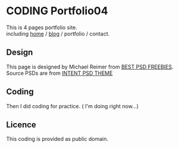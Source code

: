 # CODING Portfolio04

This is 4 pages portfolio site.  
including [home](http://aurized-studio.jp/portfolio/Intent/) / [blog](http://aurized-studio.jp/portfolio/Intent/blog.html) / portfolio / contact.

## Design

This page is designed by Michael Reimer from [BEST PSD FREEBIES](http://www.bestpsdfreebies.com/).  
Source PSDs are from [INTENT PSD THEME](http://www.bestpsdfreebies.com/freebie/pay-with-a-tweet-friday-intent-psd-theme/)

## Coding

Then I did coding for practice. ( I'm doing right now...)

## Licence

This coding is provided as public domain.
